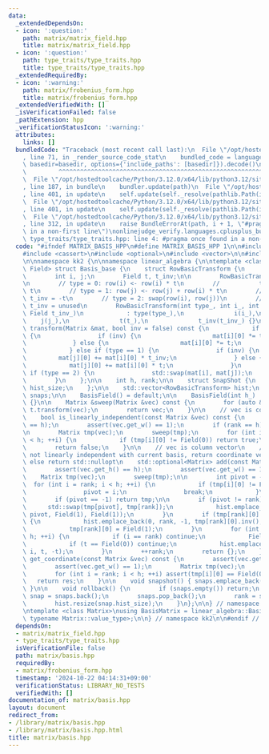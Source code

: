```yaml
---
data:
  _extendedDependsOn:
  - icon: ':question:'
    path: matrix/matrix_field.hpp
    title: matrix/matrix_field.hpp
  - icon: ':question:'
    path: type_traits/type_traits.hpp
    title: type_traits/type_traits.hpp
  _extendedRequiredBy:
  - icon: ':warning:'
    path: matrix/frobenius_form.hpp
    title: matrix/frobenius_form.hpp
  _extendedVerifiedWith: []
  _isVerificationFailed: false
  _pathExtension: hpp
  _verificationStatusIcon: ':warning:'
  attributes:
    links: []
  bundledCode: "Traceback (most recent call last):\n  File \"/opt/hostedtoolcache/Python/3.12.0/x64/lib/python3.12/site-packages/onlinejudge_verify/documentation/build.py\"\
    , line 71, in _render_source_code_stat\n    bundled_code = language.bundle(stat.path,\
    \ basedir=basedir, options={'include_paths': [basedir]}).decode()\n          \
    \         ^^^^^^^^^^^^^^^^^^^^^^^^^^^^^^^^^^^^^^^^^^^^^^^^^^^^^^^^^^^^^^^^^^^^^^^^^^^^^^^^^\n\
    \  File \"/opt/hostedtoolcache/Python/3.12.0/x64/lib/python3.12/site-packages/onlinejudge_verify/languages/cplusplus.py\"\
    , line 187, in bundle\n    bundler.update(path)\n  File \"/opt/hostedtoolcache/Python/3.12.0/x64/lib/python3.12/site-packages/onlinejudge_verify/languages/cplusplus_bundle.py\"\
    , line 401, in update\n    self.update(self._resolve(pathlib.Path(included), included_from=path))\n\
    \  File \"/opt/hostedtoolcache/Python/3.12.0/x64/lib/python3.12/site-packages/onlinejudge_verify/languages/cplusplus_bundle.py\"\
    , line 401, in update\n    self.update(self._resolve(pathlib.Path(included), included_from=path))\n\
    \  File \"/opt/hostedtoolcache/Python/3.12.0/x64/lib/python3.12/site-packages/onlinejudge_verify/languages/cplusplus_bundle.py\"\
    , line 312, in update\n    raise BundleErrorAt(path, i + 1, \"#pragma once found\
    \ in a non-first line\")\nonlinejudge_verify.languages.cplusplus_bundle.BundleErrorAt:\
    \ type_traits/type_traits.hpp: line 4: #pragma once found in a non-first line\n"
  code: "#ifndef MATRIX_BASIS_HPP\n#define MATRIX_BASIS_HPP 1\n\n#include <algorithm>\n\
    #include <cassert>\n#include <optional>\n#include <vector>\n\n#include \"matrix_field.hpp\"\
    \n\nnamespace kk2 {\n\nnamespace linear_algebra {\n\ntemplate <class Matrix, class\
    \ Field> struct Basis_base {\n    struct RowBasicTransform {\n        int type;\n\
    \        int i, j;\n        Field t, t_inv;\n\n        RowBasicTransform() = default;\n\
    \n        // type = 0: row(i) <- row(i) * t\n        //           t_inv = 1 /\
    \ t\n        // type = 1: row(j) <- row(j) + row(i) * t\n        //          \
    \ t_inv = -t\n        // type = 2: swap(row(i), row(j))\n        //          \
    \ t_inv = unused\n        RowBasicTransform(int type_, int i_, int j_, Field t_,\
    \ Field t_inv_)\n            : type(type_),\n              i(i_),\n          \
    \    j(j_),\n              t(t_),\n              t_inv(t_inv_) {}\n\n        void\
    \ transform(Matrix &mat, bool inv = false) const {\n            if (type == 0)\
    \ {\n                if (inv) {\n                    mat[i][0] *= t_inv;\n   \
    \             } else {\n                    mat[i][0] *= t;\n                }\n\
    \            } else if (type == 1) {\n                if (inv) {\n           \
    \         mat[j][0] += mat[i][0] * t_inv;\n                } else {\n        \
    \            mat[j][0] += mat[i][0] * t;\n                }\n            } else\
    \ if (type == 2) {\n                std::swap(mat[i], mat[j]);\n            }\n\
    \        }\n    };\n\n    int h, rank;\n\n    struct SnapShot {\n        int rank,\
    \ hist_size;\n    };\n\n    std::vector<RowBasicTransform> hist;\n    std::vector<SnapShot>\
    \ snaps;\n\n    BasisField() = default;\n\n    BasisField(int h_) : h(h_), rank(0)\
    \ {}\n\n    Matrix &sweep(Matrix &vec) const {\n        for (auto &&t : hist)\
    \ t.transform(vec);\n        return vec;\n    }\n\n    // vec is column vector\n\
    \    bool is_linearly_independent(const Matrix &vec) const {\n        assert(vec.get_h()\
    \ == h);\n        assert(vec.get_w() == 1);\n        if (rank == h) return false;\n\
    \n        Matrix tmp(vec);\n        sweep(tmp);\n        for (int i = rank; i\
    \ < h; ++i) {\n            if (tmp[i][0] != Field(0)) return true;\n        }\n\
    \        return false;\n    }\n\n    // vec is column vector\n    // if vec is\
    \ not linearly independent with current basis, return coordinate vector\n    //\
    \ else return std::nullopt\n    std::optional<Matrix> add(const Matrix &vec) {\n\
    \        assert(vec.get_h() == h);\n        assert(vec.get_w() == 1);\n\n    \
    \    Matrix tmp(vec);\n        sweep(tmp);\n\n        int pivot = -1;\n      \
    \  for (int i = rank; i < h; ++i) {\n            if (tmp[i][0] != Field(0)) {\n\
    \                pivot = i;\n                break;\n            }\n        }\n\
    \        if (pivot == -1) return tmp;\n\n        if (pivot != rank) {\n      \
    \      std::swap(tmp[pivot], tmp[rank]);\n            hist.emplace_back(2, rank,\
    \ pivot, Field(1), Field(1));\n        }\n        if (tmp[rank][0] != Field(1))\
    \ {\n            hist.emplace_back(0, rank, -1, tmp[rank][0].inv(), tmp[rank][0]);\n\
    \            tmp[rank][0] = Field(1);\n        }\n        for (int i = 0; i <\
    \ h; ++i) {\n            if (i == rank) continue;\n            Field t = -tmp[i][0];\n\
    \            if (t == Field(0)) continue;\n            hist.emplace_back(1, rank,\
    \ i, t, -t);\n        }\n        ++rank;\n        return {};\n    }\n\n    Matrix\
    \ get_coordinate(const Matrix &vec) const {\n        assert(vec.get_h() == h);\n\
    \        assert(vec.get_w() == 1);\n        Matrix tmp(vec);\n        sweep(tmp);\n\
    \        for (int i = rank; i < h; ++i) assert(tmp[i][0] == Field(0));\n     \
    \   return res;\n    }\n\n    void snapshot() { snaps.emplace_back(rank, (int)hist.size());\
    \ }\n\n    void rollback() {\n        if (snaps.empty()) return;\n        auto\
    \ snap = snaps.back();\n        snaps.pop_back();\n        rank = snap.rank;\n\
    \        hist.resize(snap.hist_size);\n    }\n};\n\n} // namespace linear_algebra\n\
    \ntemplate <class Matrix>\nusing BasisMatrix = linear_algebra::Basis_base<Matrix,\
    \ typename Matrix::value_type>;\n\n} // namespace kk2\n\n#endif // MATRIX_BASIS_HPP\n"
  dependsOn:
  - matrix/matrix_field.hpp
  - type_traits/type_traits.hpp
  isVerificationFile: false
  path: matrix/basis.hpp
  requiredBy:
  - matrix/frobenius_form.hpp
  timestamp: '2024-10-22 04:14:31+09:00'
  verificationStatus: LIBRARY_NO_TESTS
  verifiedWith: []
documentation_of: matrix/basis.hpp
layout: document
redirect_from:
- /library/matrix/basis.hpp
- /library/matrix/basis.hpp.html
title: matrix/basis.hpp
---
```

